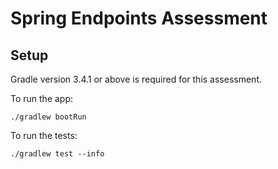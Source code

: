 # Spring Endpoints Assessment

## Setup

Gradle version 3.4.1 or above is required for this assessment.

To run the app:

```
./gradlew bootRun
```

To run the tests:

```
./gradlew test --info
```
